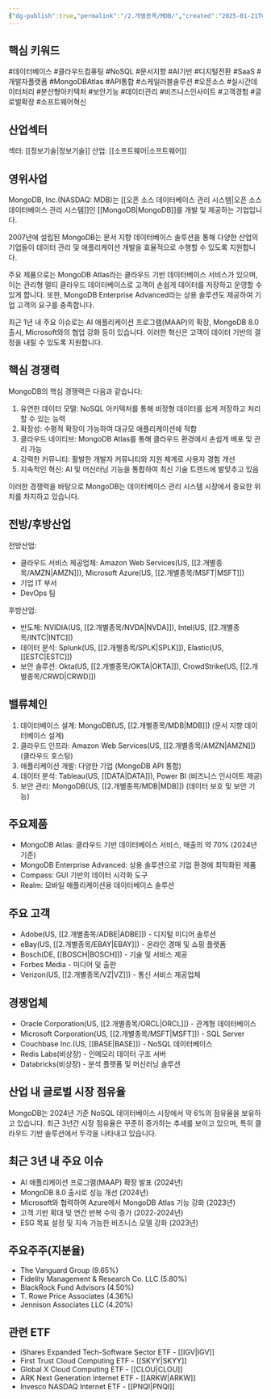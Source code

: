 ```yaml
---
{"dg-publish":true,"permalink":"/2.개별종목/MDB/","created":"2025-01-21T06:53:22.183+09:00","updated":"2025-07-29T21:37:04.900+09:00"}
---
```


## 핵심 키워드

#데이터베이스 #클라우드컴퓨팅 #NoSQL #문서지향 #AI기반 #디지털전환 #SaaS #개발자플랫폼 #MongoDBAtlas #API통합 #스케일러블솔루션 #오픈소스 #실시간데이터처리 #분산형아키텍처 #보안기능 #데이터관리 #비즈니스인사이트 #고객경험 #글로벌확장 #소프트웨어혁신

## 산업섹터

섹터: [[정보기술\|정보기술]]
산업: [[소프트웨어\|소프트웨어]]

## 영위사업

MongoDB, Inc.(NASDAQ: MDB)는 [[오픈 소스 데이터베이스 관리 시스템\|오픈 소스 데이터베이스 관리 시스템]]인 [[MongoDB\|MongoDB]]를 개발 및 제공하는 기업입니다. 

2007년에 설립된 MongoDB는 문서 지향 데이터베이스 솔루션을 통해 다양한 산업의 기업들이 데이터 관리 및 애플리케이션 개발을 효율적으로 수행할 수 있도록 지원합니다.

주요 제품으로는 MongoDB Atlas라는 클라우드 기반 데이터베이스 서비스가 있으며, 이는 관리형 멀티 클라우드 데이터베이스로 고객이 손쉽게 데이터를 저장하고 운영할 수 있게 합니다. 또한, MongoDB Enterprise Advanced라는 상용 솔루션도 제공하여 기업 고객의 요구를 충족합니다.

최근 1년 내 주요 이슈로는 AI 애플리케이션 프로그램(MAAP)의 확장, MongoDB 8.0 출시, Microsoft와의 협업 강화 등이 있습니다. 이러한 혁신은 고객이 데이터 기반의 결정을 내릴 수 있도록 지원합니다.

## 핵심 경쟁력

MongoDB의 핵심 경쟁력은 다음과 같습니다:

1. 유연한 데이터 모델: NoSQL 아키텍처를 통해 비정형 데이터를 쉽게 저장하고 처리할 수 있는 능력
2. 확장성: 수평적 확장이 가능하여 대규모 애플리케이션에 적합
3. 클라우드 네이티브: MongoDB Atlas를 통해 클라우드 환경에서 손쉽게 배포 및 관리 가능
4. 강력한 커뮤니티: 활발한 개발자 커뮤니티와 지원 체계로 사용자 경험 개선
5. 지속적인 혁신: AI 및 머신러닝 기능을 통합하여 최신 기술 트렌드에 발맞추고 있음

이러한 경쟁력을 바탕으로 MongoDB는 데이터베이스 관리 시스템 시장에서 중요한 위치를 차지하고 있습니다.

## 전방/후방산업

전방산업:

- 클라우드 서비스 제공업체: Amazon Web Services(US, [[2.개별종목/AMZN\|AMZN]]), Microsoft Azure(US, [[2.개별종목/MSFT\|MSFT]])
- 기업 IT 부서
- DevOps 팀

후방산업:

- 반도체: NVIDIA(US, [[2.개별종목/NVDA\|NVDA]]), Intel(US, [[2.개별종목/INTC\|INTC]])
- 데이터 분석: Splunk(US, [[2.개별종목/SPLK\|SPLK]]), Elastic(US, [[ESTC\|ESTC]])
- 보안 솔루션: Okta(US, [[2.개별종목/OKTA\|OKTA]]), CrowdStrike(US, [[2.개별종목/CRWD\|CRWD]])

## 밸류체인

1. 데이터베이스 설계: MongoDB(US, [[2.개별종목/MDB\|MDB]]) (문서 지향 데이터베이스 설계)
2. 클라우드 인프라: Amazon Web Services(US, [[2.개별종목/AMZN\|AMZN]]) (클라우드 호스팅)
3. 애플리케이션 개발: 다양한 기업 (MongoDB API 통합)
4. 데이터 분석: Tableau(US, [[DATA\|DATA]]), Power BI (비즈니스 인사이트 제공)
5. 보안 관리: MongoDB(US, [[2.개별종목/MDB\|MDB]]) (데이터 보호 및 보안 기능)

## 주요제품

- MongoDB Atlas: 클라우드 기반 데이터베이스 서비스, 매출의 약 70% (2024년 기준)
- MongoDB Enterprise Advanced: 상용 솔루션으로 기업 환경에 최적화된 제품
- Compass: GUI 기반의 데이터 시각화 도구
- Realm: 모바일 애플리케이션용 데이터베이스 솔루션

## 주요 고객

- Adobe(US, [[2.개별종목/ADBE\|ADBE]]) - 디지털 미디어 솔루션
- eBay(US, [[2.개별종목/EBAY\|EBAY]]) - 온라인 경매 및 쇼핑 플랫폼
- Bosch(DE, [[BOSCH\|BOSCH]]) - 기술 및 서비스 제공
- Forbes Media - 미디어 및 출판
- Verizon(US, [[2.개별종목/VZ\|VZ]]) - 통신 서비스 제공업체

## 경쟁업체

- Oracle Corporation(US, [[2.개별종목/ORCL\|ORCL]]) - 관계형 데이터베이스
- Microsoft Corporation(US, [[2.개별종목/MSFT\|MSFT]]) - SQL Server
- Couchbase Inc.(US, [[BASE\|BASE]]) - NoSQL 데이터베이스
- Redis Labs(비상장) - 인메모리 데이터 구조 서버
- Databricks(비상장) - 분석 플랫폼 및 머신러닝 솔루션

## 산업 내 글로벌 시장 점유율

MongoDB는 2024년 기준 NoSQL 데이터베이스 시장에서 약 6%의 점유율을 보유하고 있습니다. 최근 3년간 시장 점유율은 꾸준히 증가하는 추세를 보이고 있으며, 특히 클라우드 기반 솔루션에서 두각을 나타내고 있습니다.

## 최근 3년 내 주요 이슈

- AI 애플리케이션 프로그램(MAAP) 확장 발표 (2024년)
- MongoDB 8.0 출시로 성능 개선 (2024년)
- Microsoft와 협력하여 Azure에서 MongoDB Atlas 기능 강화 (2023년)
- 고객 기반 확대 및 연간 반복 수익 증가 (2022-2024년)
- ESG 목표 설정 및 지속 가능한 비즈니스 모델 강화 (2023년)

## 주요주주(지분율)

- The Vanguard Group (9.65%)
- Fidelity Management & Research Co. LLC (5.80%)
- BlackRock Fund Advisors (4.50%)
- T. Rowe Price Associates (4.36%)
- Jennison Associates LLC (4.20%)

## 관련 ETF

- iShares Expanded Tech-Software Sector ETF - [[IGV\|IGV]]
- First Trust Cloud Computing ETF - [[SKYY\|SKYY]]
- Global X Cloud Computing ETF - [[CLOU\|CLOU]]
- ARK Next Generation Internet ETF - [[ARKW\|ARKW]]
- Invesco NASDAQ Internet ETF - [[PNQI\|PNQI]]